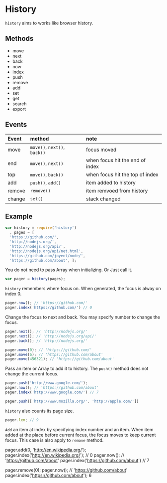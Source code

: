 # History

`history` aims to works like browser history.

## Methods

* move
* next
* back
* now
* index
* push
* remove
* add
* set
* get
* search
* export

## Events

|Event|method|note|
|:--|:--|:--|
|move|`move()`, `next()`, `back()`|focus moved|
|end|`move()`, `next()`|when focus hit the end of index|
|top|`move()`, `back()`|when focus hit the top of index|
|add|`push()`, `add()`|item added to history|
|remove|`remove()`|item remvoed from history|
|change|`set()`|stack changed|

## Example

``` javascript
var history = require('history')
  , pages = [
  'https://github.com/',
  'http://nodejs.org/',
  'http://nodejs.org/api/',
  'http://nodejs.org/api/net.html',
  'https://github.com/joyent/node/',
  'https://github.com/about', ];
```

You do not need to pass Array when initializing. Or Just call it.

``` javascript
var pager = history(pages);
```

`history` remembers where focus on. When generated, the focus is alway on index 0.

``` javascript
pager.now(); // 'https://github.com/'
pager.index('https://github.com/') // 0
```

Change the focus to next and back. You may specify number to change the focus.

``` javascript
pager.next(); // 'http://nodejs.org/'
pager.next(); // 'http://nodejs.org/api/'
pager.back(); // 'http://nodejs.org/'

pager.move(0); // 'https://github.com/'
pager.move(6); // 'https://github.com/about'
pager.move(456321); // 'https://github.com/about'
```

Pass an item or Array to add it to history. The `push()` method does not change the current focus.

``` javascript
pager.push('http://www.google.com/');
pager.now(); // 'https://github.com/about'
pager.index('http://www.google.com/') // 7

pager.push(['http://www.mozilla.org/', 'http://apple.com/'])
```

`history` also counts its page size.

``` javascript
pager.len; // 9
```

`Add` an item at index by specifying index number and an item. When item added at the place before current focus, the focus moves to keep current focus. This case is also apply to `remove` method.

pager.add(0, 'http://en.wikipedia.org/');
pager.index('http://en.wikipedia.org/'); // 0
pager.now(); // 'https://github.com/about'
pager.index('https://github.com/about') // 7

pager.remove(0);
pager.now(); // 'https://github.com/about'
pager.index('https://github.com/about'); 6

